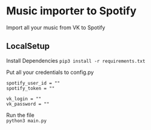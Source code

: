 # Music importer to Spotify

Import all your music from VK to Spotify

## LocalSetup

Install Dependencies
`pip3 install -r requirements.txt`

Put all your credentials to config.py

```
spotify_user_id = ""
spotify_token = ""

vk_login = ""
vk_password = ""
```

Run the file  
`python3 main.py`
